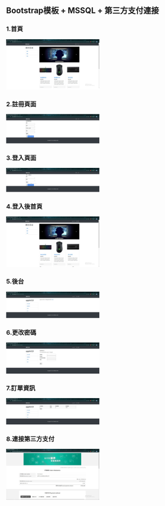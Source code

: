 ## Bootstrap模板 + MSSQL + 第三方支付連接



### 1.首頁
<img src="https://github.com/z83520/TestWeb/blob/main/jpg/%E9%A6%96%E9%A0%81.jpg" width="50%">



### 2.註冊頁面 
<img src="https://github.com/z83520/TestWeb/blob/main/jpg/%E8%A8%BB%E5%86%8A.jpg" width="50%">


### 3.登入頁面
<img src="https://github.com/z83520/TestWeb/blob/main/jpg/%E7%99%BB%E5%85%A5.jpg" width="50%">


### 4.登入後首頁
<img src="https://github.com/z83520/TestWeb/blob/main/jpg/%E7%99%BB%E5%85%A5%E5%BE%8C%E9%A6%96%E9%A0%81.jpg" width="50%">


### 5.後台
<img src="https://github.com/z83520/TestWeb/blob/main/jpg/%E5%BE%8C%E8%87%BA.jpg" width="50%">


### 6.更改密碼
<img src="https://github.com/z83520/TestWeb/blob/main/jpg/%E5%AF%86%E7%A2%BC%E4%BF%AE%E6%94%B9.jpg" width="50%">


### 7.訂單資訊
<img src="https://github.com/z83520/TestWeb/blob/main/jpg/%E8%A8%82%E5%96%AE.jpg" width="50%">


### 8.連接第三方支付
<img src="https://github.com/z83520/TestWeb/blob/main/jpg/%E7%B6%A0%E7%95%8C.jpg" width="50%">

